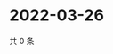 # 2022-03-26

共 0 条

<!-- BEGIN WEIBO -->
<!-- 最后更新时间 Sat Mar 26 2022 10:45:10 GMT+0800 (China Standard Time) -->

<!-- END WEIBO -->
